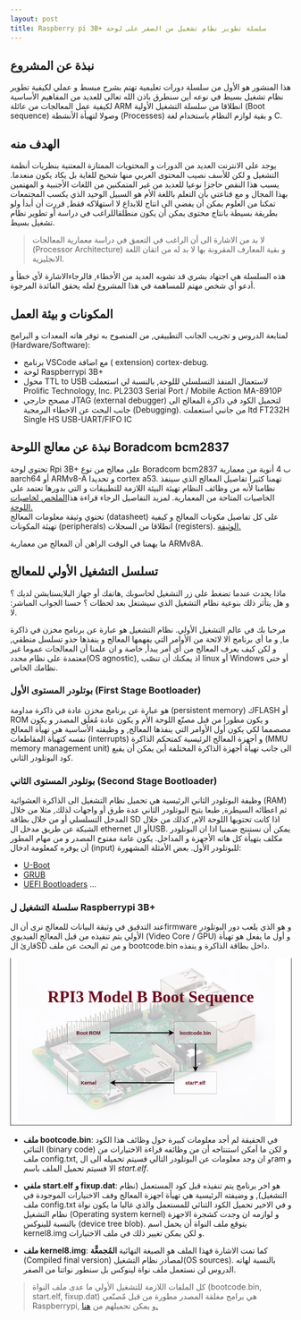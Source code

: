 ```yaml
---
layout: post
title: Raspberry pi 3B+ سلسلة تطوير نظام تشغيل من الصفر على لوحة
---
```


## نبذة عن المشروع
هذا المنشور هو الأول من سلسلة دورات تعليمية تهتم بشرح مبسط و عملي لكيفية تطوير نظام تشغيل بسيط في نوعه أين سنطرق باذن الله تعالى للعديد من المفاهيم الأساسية لكيفية عمل المعالجات من عائلة ARM انطلاقا من سلسلة التشغيل الأولية (Boot sequence) وصولا لتهيأة الأنشطة (Processes) و بقية لوازم النظام باستخدام لغة C.

##  الهدف منه
يوجد على الانترنت العديد من الدورات و المحتويات الممتازة المعتنية بنظريات أنظمة التشغيل و لكن للأسف نصيب المحتوى العربي منها شحيح للغاية بل يكاد يكون منعدما.
يسبب هذا النقص حاجزا نوعيا للعديد من غير المتمكنين من اللغات الأجنبية و المهتمين بهذا المجال و مع قناعتي بأن التعلم باللغة الأم هو السبيل الوحيد الذي يكسب المجتمعات تمكنا من العلوم يمكن أن يفضي الى انتاج للابداع لا استهلاكه فقط, قررت أن أبدأ ولو بطريقة بسيطة بانتاج محتوى يمكن أن يكون منطلقاللراغب في دراسة أو تطوير نظام تشغيل بسيط.
>لا بد من الاشارة الى أن الراغب في التعمق في دراسة معمارية المعالجات (Processor Architecture) و بقية المعارف المقرونة بها لا بد له من اتقان اللغة الانجليزية.

هذه السلسلة هي اجتهاد بشري قد تشوبه العديد من الأخطاء, فالرجاءالاشارة لأي خطأ و أدعو أي شخص مهتم للمساهمة في هذا المشروع لعله يحقق الفائدة المرجوة.

## المكونات و بيئة العمل
لمتابعة الدروس و تجريب الجانب التطبيقي, من المنصوح به توفر هاته المعدات و البرامج (Hardware/Software):
- برنامج VSCode مع اضافة ( extension) cortex-debug.
- لوحة Raspberrypi 3B+
- محول TTL to USB لاستعمال المنفذ التسلسلي لللوحة, بالنسبة لي استعملت Prolific Technology, Inc. PL2303 Serial Port / Mobile Action MA-8910P
- مصحح خارجي JTAG (external debugger) لتحميل الكود في ذاكرة المعالج الى جانب البحث عن الاخطاء البرمجية (Debugging).
من جانبي استعملت ltd FT232H Single HS USB-UART/FIFO IC 

## نبذة عن معالج اللوحة Boradcom bcm2837

تحتوي لوحة Rpi 3B+ على معالج من نوع Boradcom bcm2837 ب 4 أنوية من معمارية aarch64 أو ARMv8-A و تحديدا cortex a53. تهمنا كثيرا تفاصيل المعالج الذي سينفذ نظامنا لأنه من وظائف النظام تهيئة البيئة اللازمة للتطبيقات و التي بدورها تعتمد على الخاصيات المتاحة من المعمارية.
لمزيد التفاصيل الرجاء قراءة هذا[الملخص لخاصيات اللوحة.](https://datasheets.raspberrypi.com/rpi3/raspberry-pi-3-b-plus-product-brief.pdf)  
تحتوي وثيقة معلومات المعالج (datasheet) على كل تفاصيل مكونات المعالج و كيفية تهيئة المكونات (peripherals) انطلاقا من السجلات (registers). [الوثيقة.](https://github.com/raspberrypi/documentation/files/1888662/BCM2837-ARM-Peripherals.-.Revised.-.V2-1.pdf)

ما يهمنا في الوقت الراهن أن المعالج من معمارية ARMv8A.

## تسلسل التشغيل الأولي للمعالج
 
ماذا يحدث عندما تضغط على زر التشغيل لحاسوبك ,هاتفك أو جهاز البلايستايشن لديك ؟ و هل يتأثر ذلك بنوعية نظام التشغيل الذي سيشتغل بعد لحظات ؟ حسنا الجواب المباشر: لا.

مرحبا بك في عالم التشغيل الأولي. نظام التشغيل هو عبارة عن برنامج مخزن في ذاكرة ما, و ما أي برنامج الا لائحة من الأوامر التي يفهمها المعالج و ينفذها حذو تسلسل منطقي, و لكن كيف يعرف المعالج من أي أمر يبدأ, خاصة و ان علمنا أن المعالجات عموما غير معتمدة على نظام محدد(OS agnostic), اذ يمكنك أن تنصّب linux أو Windows أو حتى نظامك الخاص.

### بوتلودر المستوى الأول (First Stage Bootloader)

هو عبارة عن برنامج مخزن عادة في ذاكرة مداومة (persistent memory) كFLASH أو ROM و يكون مطورا من قبل مصنّع اللوحة الأم و يكون عادة مُغلَق المصدر و يكون مصصمما لكي يكون أول الأوامر التي ينفذها المعالج, و وظيفته الأساسية هي تهيأة المعالج نفسه كتهيأة المقاطعات (interrupts) و أجهزة المعالج الرئيسية كمتحكم الذاكرة (MMU memory management unit) الى جانب تهيأة أجهزة الذاكرة المختلفة أين يمكن أن يقبع كود البوتلودر الثاني.

### بوتلودر المستوى الثاني (Second Stage Bootloader)

وظيفة البوتلودر الثاني الرئيسية هي تحميل نظام التشغيل الى الذاكرة العشوائية (RAM) ثم اعطائه السيطرة, طبعا يتيح البوتلودر الثاني عدة طرق أو واجهات لذلك, مثلا من خلال المدخل التسلسلي أو من خلال بطاقة SD اذا كانت تحتويها اللوحة الام, كذلك من خلال الشبكة عن طريق مدخل ال ethernet أو الUSB.
يمكن أن نستنتج ضمنيا اذا ان البوتلودر مكلف بتهيأة كل هاته الأجهزة و المداخل. يكون عامة مفتوح المصدر و من مهام المطور أن يوفره كمعلومة ادخال (input) للبوتلودر الأول.
بعض الأمثلة المشهورة: 
- [U-Boot](https://www.denx.de/wiki/U-Boot)
- [GRUB](https://www.gnu.org/software/grub/)
- [UEFI Bootloaders](https://wiki.osdev.org/UEFI) ...
###  سلسلة التشغيل ل Raspberrypi 3B+

عند التدقيق في وثيقة البيانات للمعالج نرى أن الfirmware و هو الذي يلعب دور البوتلودر الأولي يتم تنفيذه من قبل المعالج الفيديوي (Video Core / GPU) و أول ما 
يفعل هو تهيأة قارئ الSD و من ثم البحث عن ملف bootcode.bin داخل بطاقة الذاكرة و ينفذه.

![](../images/rpi3b-boot-sequence.png)

 - **ملف bootcode.bin**:
 في الحقيقة لم أجد معلومات كبيرة حول وظائف هذا الكود الثنائي (binary code) و لكن ما أمكن استنتاجه أن من وظائفه قراءة الاختيارات من ملف config.txt, و ان وجد معلومات عن البوتلودر التالي فسيتم تحميله الى الram و الا فسيتم تحميل الملف باسم *start.elf*.
 
  - **ملفي start.elf و fixup.dat**:
  هو اخر برنامج يتم تنفيذه قبل كود المستعمل (نظام التشغيل), و وضيفته الرئيسية هي تهيأة اجهزة المعالج وفف الاخنيارات الموجودة في ملف config.txt و في الاخير تحميل الكود الثنائي للمستعمل والذي غالبا ما يكون نواة نظام التشغيل (Operating system kernel) و لوازمه ان وجدت كشجرة الاجهزة بالنسبة للينوكس (device tree blob).
يتوقع ملف النواة أن يحمل اسم kernel8.img و لكن يمكن تغيير ذلك في ملف الاختيارات.

  - **ملف kernel8.img**:
كما تمت الاشارة فهذا الملف هو الصيغة النهائية **المُجمعًّة** (Compiled final version) لمصادر نظام التشغيل(OS sources).
بالنسبة لهاته الدروس لن نستعمل ملف نواة لينوكس بل سنطور نواتنا من الصفر.

> كل الملفات اللازمة للتشغيل الأولي ما عدى ملف النواة (bootcode.bin, start.elf, fixup.dat) هي برامج مغلقة المصدر مطورة من قبل مٌصنّعي Raspberrypi, و يمكن تحميلهم من [هنا.](https://github.com/raspberrypi/firmware/tree/master/boot)
